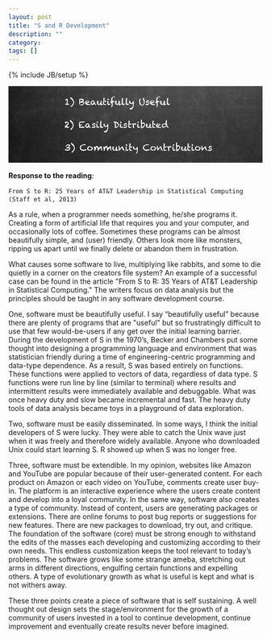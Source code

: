 ```yaml
---
layout: post
title: "S and R Development"
description: ""
category: 
tags: []
---
```

{% include JB/setup %}

<img src="../imgs/Chalkboard.png" alt="chalkboard" style="width:600px;"/>

**Response to the reading**: 

```
From S to R: 25 Years of AT&T Leadership in Statistical Computing (Staff et al, 2013)
```

As a rule, when a programmer needs something, he/she programs it.  Creating a form of artificial life that requires you and your computer, and occasionally lots of coffee.  Sometimes these programs can be almost beautifully simple, and (user) friendly.  Others look more like monsters, ripping us apart until we finally delete or abandon them in frustration.  

What causes some software to live, multiplying like rabbits, and some to die quietly in a corner on the creators file system?  An example of a successful case can be found in the article "From S to R: 35 Years of AT&T Leadership in Statistical Computing."  The writers focus on data analysis but the principles should be taught in any software development course.

One, software must be beautifully useful.  I say “beautifully useful” because there are plenty of programs that are "useful" but so frustratingly difficult to use that few would-be-users if any get over the initial learning barrier.  During the development of S in the 1970’s, Becker and Chambers put some thought into designing a programming language and environment that was statistician friendly during a time of engineering-centric programming and data-type dependence.  As a result, S was based entirely on functions.  These functions were applied to vectors of data, regardless of data type. S functions were run line by line (similar to terminal) where results and intermittent results were immediately available and debuggable.  What was once heavy duty and slow became incremental and fast.  The heavy duty tools of data analysis became toys in a playground of data exploration.  

Two, software must be easily disseminated.  In some ways, I think the initial developers of S were lucky.  They were able to catch the Unix wave just when it was freely and therefore widely available.  Anyone who downloaded Unix could start learning S.  R showed up when S was no longer free.

Three, software must be extendible.  In my opinion, websites like Amazon and YouTube are popular because of their user-generated content.  For each product on Amazon or each video on YouTube, comments create user buy-in.  The platform is an interactive experience where the users create content and develop into a loyal community.  In the same way, software also creates a type of community.  Instead of content, users are generating packages or extensions. There are online forums to post bug reports or suggestions for new features. There are new packages to download, try out, and critique.  The foundation of the software (core) must be strong enough to withstand the edits of the masses each developing and customizing according to their own needs.  This endless customization keeps the tool relevant to today’s problems.  The software grows like some strange ameba, stretching out arms in different directions, engulfing certain functions and expelling others. A type of evolutionary growth as what is useful is kept and what is not withers away.

These three points create a piece of software that is self sustaining.  A well thought out design sets the stage/environment for the growth of a community of users invested in a tool to continue development, continue improvement and eventually create results never before imagined. 
